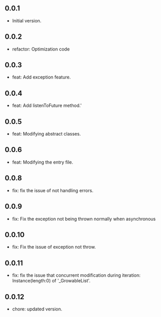 ## 0.0.1

- Initial version.

## 0.0.2
- refactor: Optimization code

## 0.0.3
- feat: Add exception feature.

## 0.0.4
- feat: Add listenToFuture method.'

## 0.0.5
- feat: Modifying abstract classes.

## 0.0.6
- feat: Modifying the entry file.

## 0.0.8
- fix: fix the issue of not handling errors.
 
## 0.0.9
- fix: Fix the exception not being thrown normally when asynchronous

## 0.0.10
- fix: Fix the issue of exception not throw.

## 0.0.11
- fix: fix the issue that concurrent modification during iteration: Instance(length:0) of '_GrowableList'.

## 0.0.12
- chore: updated version.
